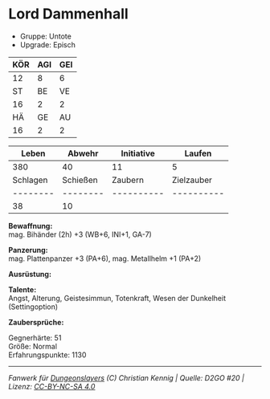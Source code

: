 # Lord Dammenhall  
- Gruppe: Untote  
- Upgrade: Episch  

| KÖR | AGI | GEI |  
| --- | --- | --- |  
| 12  | 8   | 6   |
| ST  | BE  | VE  |  
| 16  | 2   | 2   |
| HÄ  | GE  | AU  |  
| 16  | 2   | 2   |


| Leben    | Abwehr   | Initiative | Laufen     |
| -------- | -------- | ---------- | ---------- |
| 380      | 40       | 11         | 5          |
| Schlagen | Schießen | Zaubern    | Zielzauber |
| -------- | -------- | ---------- | ---------- |
| 38       | 10       |            |            |

**Bewaffnung:**  
mag. Bihänder (2h) +3 (WB+6, INI+1, GA-7)

**Panzerung:**  
mag. Plattenpanzer +3 (PA+6), mag. Metallhelm +1 (PA+2)

**Ausrüstung:**  


**Talente:**  
Angst, Alterung, Geistesimmun, Totenkraft, Wesen der Dunkelheit (Settingoption)

**Zaubersprüche:**  


Gegnerhärte: 51  
Größe: Normal  
Erfahrungspunkte: 1130  



___
*Fanwerk für [Dungeonslayers](https://www.dungeonslayers.net/) (C) Christian Kennig | Quelle: D2GO #20 | Lizenz: [CC-BY-NC-SA 4.0](https://creativecommons.org/licenses/by-nc-sa/4.0/deed.de)*